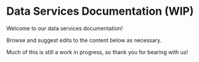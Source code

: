 # Data Services Documentation (WIP)

Welcome to our data services documentation!

Browse and suggest edits to the content below as necessary.

Much of this is still a work in progress, so thank you for bearing with us!
